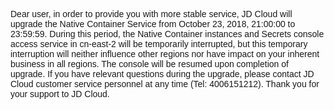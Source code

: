 <p><span style="font-family: 微软雅黑, sans-serif;">Dear user, in order to provide you with more stable service, JD Cloud will upgrade the Native Container Service from October 23, 2018, 21:00:00 to 23:59:59. During this period, the Native Container instances and Secrets console access service in cn-east-2 will be temporarily interrupted, but this temporary interruption will neither influence other regions nor have impact on your inherent business in all regions. The console will be resumed upon completion of upgrade. If you have relevant questions during the upgrade, please contact JD Cloud customer service personnel at any time (Tel: 4006151212). Thank you for your support to JD Cloud.</span>
<br/></p>
<p><br/></p>
